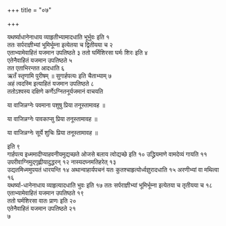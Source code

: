 +++
title = "०७"

+++
 

यथर्ष्याधानेनाधाय व्याहृतीभ्यामादधाति भूर्भुवः इति १   
ततः सर्पराज्ञीभ्यां
भूमिर्भूम्ना इत्येतया च द्वितीयया च २   
एताभ्यामेवाहितं यजमान उपतिष्ठते ३
ततो घर्मिशिरसा घर्मः शिरः इति ४   
एतेनैवाहितं यजमान उपतिष्ठते ५   
तत
एताभिरन्तत आदधाति ६   
ऋतँ स्तृणामि पुरीषम् ॥ सुगार्हपत्यः इति
चैताभ्याम् ७   
अहं त्वदस्मि इत्याहितं यजमान उपतिष्ठते ८   
ततोऽश्वस्य
दक्षिणे कर्णेऽग्नितनूर्यजमानं वाचयति

या वाजिन्नग्नेः पवमाना पशुषु प्रिया तनूस्तामावह ॥

या वाजिन्नग्नेः पावकाप्सु प्रिया तनूस्तामावह ॥

या वाजिन्नग्नेः सूर्ये शुचिः प्रिया तनूस्तामावह ॥

इति ९   
गार्हपत्य इध्ममादीप्याहवनीयमुद्यच्छते ओजसे बलाय त्वोद्यच्छे इति १०
उद्ध्रियमाणे वामदेव्यं गायति ११   
उपरीवाग्निमुद्गृह्णीयादुद्धरन् १२
नास्यदघ्नमतिहरेत् १३   
उद्यतमिध्ममुपयतं धारयन्ति १४
अथान्वाहार्यपचनं यतः कुतश्चाहृत्योर्ध्वज्ञुरादधाति १५
अरणीभ्यां वा मथित्वा १६   
यथर्ष्या-धानेनाधाय व्याहृत्यादधाति भुवः इति १७
ततः सर्पराज्ञीभ्यां भूमिर्भूम्ना इत्येतया च तृतीयया च १८   
एताभ्यामेवाहितं
यजमान उपतिष्ठते १९   
ततो घर्मशिरसा वातः प्राणः इति २०   
एतेनैवाहितं यजमान
उपतिष्ठते २१   
७

